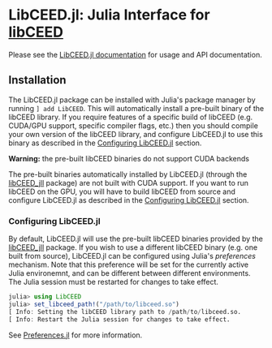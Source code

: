 # LibCEED.jl: Julia Interface for [libCEED](https://github.com/CEED/libCEED)

Please see the [LibCEED.jl
documentation](http://ceed.exascaleproject.org/libCEED-julia-docs/dev/) for
usage and API documentation.

## Installation

The LibCEED.jl package can be installed with Julia's package manager by running
`] add LibCEED`. This will automatically install a pre-built binary of the
libCEED library. If you require features of a specific build of libCEED (e.g.
CUDA/GPU support, specific compiler flags, etc.) then you should compile your
own version of the libCEED library, and configure LibCEED.jl to use this binary
as described in the [Configuring LibCEED.jl](#configuring-libceedjl) section.

**Warning:** the pre-built libCEED binaries do not support CUDA backends

The pre-built binaries automatically installed by LibCEED.jl (through the
[libCEED_jll](https://juliahub.com/ui/Packages/libCEED_jll/LB2fn) package) are
not built with CUDA support. If you want to run libCEED on the GPU, you will
have to build libCEED from source and configure LibCEED.jl as described in the
[Configuring LibCEED.jl](#configuring-libceedjl) section.

### Configuring LibCEED.jl

By default, LibCEED.jl will use the pre-built libCEED binaries provided by the
[libCEED_jll](https://juliahub.com/ui/Packages/libCEED_jll/LB2fn) package. If
you wish to use a different libCEED binary (e.g. one built from source),
LibCEED.jl can be configured using Julia's _preferences_ mechanism. Note that
this preference will be set for the currently active Julia environemnt, and can
be different between different environments. The Julia session must be restarted
for changes to take effect.

```julia
julia> using LibCEED
julia> set_libceed_path!("/path/to/libceed.so")
[ Info: Setting the libCEED library path to /path/to/libceed.so.
[ Info: Restart the Julia session for changes to take effect.
```

See [Preferences.jl](https://github.com/JuliaPackaging/Preferences.jl) for more
information.
